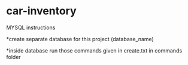# car-inventory

MYSQL instructions

*create separate database for this project (database_name)

*inside database run those commands given in create.txt in commands folder
